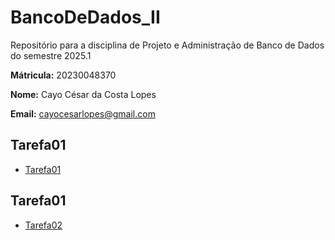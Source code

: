 # BancoDeDados_II
Repositório para a disciplina de Projeto e Administração de Banco de Dados do semestre 2025.1

**Mátricula:** 20230048370

**Nome:** Cayo César da Costa Lopes

**Email:** cayocesarlopes@gmail.com

## Tarefa01

- [Tarefa01](tarefas/t01/tarefa01.md)

## Tarefa01

- [Tarefa02](tarefas/t02/tarefa02-orm.md)